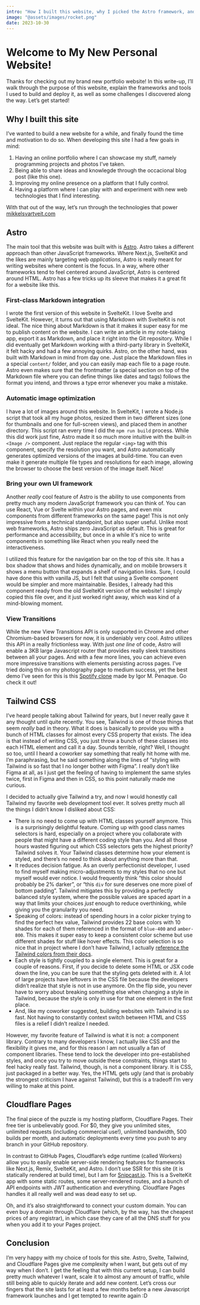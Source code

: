 ```yaml
---
intro: "How I built this website, why I picked the Astro framework, and the reason Tailwind is the best way to write CSS in 2023!"
image: "@assets/images/rocket.png"
date: 2023-10-30
---
```


# Welcome to My New Personal Website!

Thanks for checking out my brand new portfolio website! In this write-up, I’ll walk through the purpose of this website, explain the frameworks and tools I used to build and deploy it, as well as some challenges I discovered along the way. Let’s get started!

## Why I built this site

I’ve wanted to build a new website for a while, and finally found the time and motivation to do so. When developing this site I had a few goals in mind:

1. Having an online portfolio where I can showcase my stuff, namely programming projects and photos I’ve taken.
2. Being able to share ideas and knowlegde through the occacional blog post (like this one).
3. Improving my online presence on a platform that I fully control.
4. Having a platform where I can play with and experiment with new web technologies that I find interesting.

With that out of the way, let’s run through the technologies that power [mikkelsvartveit.com](https://mikkelsvartveit.com)

## Astro

The main tool that this website was built with is [Astro](https://astro.build). Astro takes a different approach than other JavaScript frameworks. Where Next.js, SvelteKit and the likes are mainly targeting web _applications_, Astro is really meant for writing websites where content is the focus. In a way, where other frameworks tend to feel centered around JavaScript, Astro is centered around HTML. Astro has a few tricks up its sleeve that makes it a great fit for a website like this.

### First-class Markdown integration

I wrote the first version of this website in SvelteKit. I love Svelte and SvelteKit. However, it turns out that using Markdown with SvelteKit is not ideal. The nice thing about Markdown is that it makes it super easy for me to publish content on the website. I can write an article in my note-taking app, export it as Markdown, and place it right into the Git repository. While I did eventually get Markdown working with a third-party library in SvelteKit, it felt hacky and had a few annoying quirks. Astro, on the other hand, was built with Markdown in mind from day one. Just place the Markdown files in a special `content/` folder, and you can easily map each file to a page route. Astro even makes sure that the frontmatter (a special section on top of the Markdown file where you can define things like dates and tags) follows the format you intend, and throws a type error whenever you make a mistake.

### Automatic image optimization

I have a lot of images around this website. In SvelteKit, I wrote a Node.js script that took all my huge photos, resized them in two different sizes (one for thumbnails and one for full-screen views), and placed them in another directory. This script ran every time I did the `npm run build` process. While this did work just fine, Astro made it so much more intuitive with the built-in `<Image />` component. Just replace the regular `<img>` tag with this component, specify the resolution you want, and Astro automatically generates optimized versions of the images at build-time. You can even make it generate multiple file types and resolutions for each image, allowing the browser to choose the best version of the image itself. Nice!

### Bring your own UI framework

Another _really_ cool feature of Astro is the ability to use components from pretty much any modern JavaScript framework you can think of. You can use React, Vue or Svelte within your Astro pages, and even mix components from different frameworks on the same page! This is not only impressive from a technical standpoint, but also super useful. Unlike most web frameworks, Astro ships zero JavaScript as default. This is great for performance and accessibility, but once in a while it's nice to write components in something like React when you really need the interactiveness.

I utilized this feature for the navigation bar on the top of this site. It has a box shadow that shows and hides dynamically, and on mobile browsers it shows a menu button that expands a shelf of navigation links. Sure, I could have done this with vanilla JS, but I felt that using a Svelte component would be simpler and more maintainable. Besides, I already had this component ready from the old SvelteKit version of the website! I simply copied this file over, and it just worked right away, which was kind of a mind-blowing moment.

### View Transitions

While the new View Transitions API is only supported in Chrome and other Chromium-based browsers for now, it is undeniably very cool. Astro utilizes this API in a really frictionless way. With just _one line_ of code, Astro will enable a 3KB large Javascript router that provides really sleek transitions between all your pages. And with a few more lines, you can achieve even more impressive transitions with elements persisting across pages. I’ve tried doing this on my photography page to medium success, yet the best demo I’ve seen for this is this [Spotify clone](https://spotify-astro-transitions.vercel.app) made by Igor M. Penaque. Go check it out!

## Tailwind CSS

I’ve heard people talking about Tailwind for years, but I never really gave it any thought until quite recently. You see, Tailwind is one of those things that seem _really_ bad in theory. What it does is basically to provide you with a bunch of HTML classes for almost every CSS property that exists. The idea is that instead of writing CSS, you just throw a bunch of these classes into each HTML element and call it a day. Sounds terrible, right? Well, I thought so too, until I heard a coworker say something that really hit home with me. I’m paraphrasing, but he said something along the lines of “styling with Tailwind is so fast that I no longer bother with Figma”. I really don’t like Figma at all, as I just get the feeling of having to implement the same styles twice, first in Figma and then in CSS, so this point naturally made me curious.

I decided to actually give Tailwind a try, and now I would honestly call Tailwind my favorite web development tool ever. It solves pretty much all the things I didn’t know I disliked about CSS:

- There is no need to come up with HTML classes yourself anymore. This is a surprisingly delightful feature. Coming up with good class names selectors is hard, especially on a project where you collaborate with people that might have a different coding style than you. And all those hours wasted figuring out which CSS selectors gets the highest priority? Tailwind solves it. Your Tailwind classes determine how your element is styled, and there’s no need to think about anything more than that.
- It reduces decision fatigue. As an overly perfectionist developer, I used to find myself making micro-adjustments to my styles that no one but myself would ever notice. I would frequently think “this color should probably be 2% darker”, or “this `div` for sure deserves one more pixel of bottom padding”. Tailwind mitigates this by providing a perfectly balanced style system, where the possible values are spaced apart in a way that limits your choices _just_ enough to reduce overthinking, while giving you the granularity you need.
- Speaking of colors: instead of spending hours in a color picker trying to find the perfect hex value, Tailwind provides 22 base colors with 10 shades for each of them referenced in the format of `blue-400` and `amber-800`. This makes it super easy to keep a consistent color scheme but use different shades for stuff like hover effects. This color selection is so nice that in project where I don’t have Tailwind, I actually [reference the Tailwind colors from their docs](https://tailwindcss.com/docs/customizing-colors).
- Each style is tightly coupled to a single element. This is great for a couple of reasons. First, if you decide to delete some HTML or JSX code down the line, you can be sure that the styling gets deleted with it. A lot of large projects have leftovers in the CSS file because the developers didn’t realize that style is not in use anymore. On the flip side, you never have to worry about breaking something else when changing a style in Tailwind, because the style is only in use for that one element in the first place.
- And, like my coworker suggested, building websites with Tailwind is _so_ fast. Not having to constantly context switch between HTML and CSS files is a relief I didn’t realize I needed.

However, my favorite feature of Tailwind is what it is not: a component library. Contrary to many developers I know, I actually like CSS and the flexibility it gives me, and for this reason I am not usually a fan of component libraries. These tend to lock the developer into pre-established styles, and once you try to move outside these constraints, things start to feel hacky really fast. Tailwind, though, is not a component library. It is CSS, just packaged in a better way. Yes, the HTML gets ugly (and that is probably the strongest criticism I have against Tailwind), but this is a tradeoff I’m very willing to make at this point.

## Cloudflare Pages

The final piece of the puzzle is my hosting platform, Cloudflare Pages. Their free tier is unbelievably good. For $0, they give you unlimited sites, unlimited requests (including commercial use!), unlimited bandwidth, 500 builds per month, and automatic deployments every time you push to any branch in your GitHub repository.

In contrast to GitHub Pages, Cloudflare’s edge runtime (called Workers) allow you to easily enable server-side rendering features for frameworks like Next.js, Remix, SvelteKit, and Astro. I don’t use SSR for this site (it is statically rendered at build time), but I am for [Snipcast.io](https://snipcast.io). This is a SvelteKit app with some static routes, some server-rendered routes, and a bunch of API endpoints with JWT authentication and everything. Cloudflare Pages handles it all really well and was dead easy to set up.

Oh, and it’s also straightforward to connect your custom domain. You can even buy a domain through Cloudflare (which, by the way, has the cheapest prices of any registrar), in which case they care of all the DNS stuff for you when you add it to your Pages project.

## Conclusion

I’m very happy with my choice of tools for this site. Astro, Svelte, Tailwind, and Cloudflare Pages give me complexity when I want, but gets out of my way when I don’t. I get the feeling that with this current setup, I can build pretty much whatever I want, scale it to almost any amount of traffic, while still being able to quickly iterate and add new content. Let’s cross our fingers that the site lasts for at least a few months before a new Javascript framework launches and I get tempted to rewrite again :D

